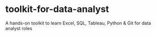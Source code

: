 # toolkit-for-data-analyst
A hands-on toolkit to learn Excel, SQL, Tableau, Python &amp; Git for data analyst roles
